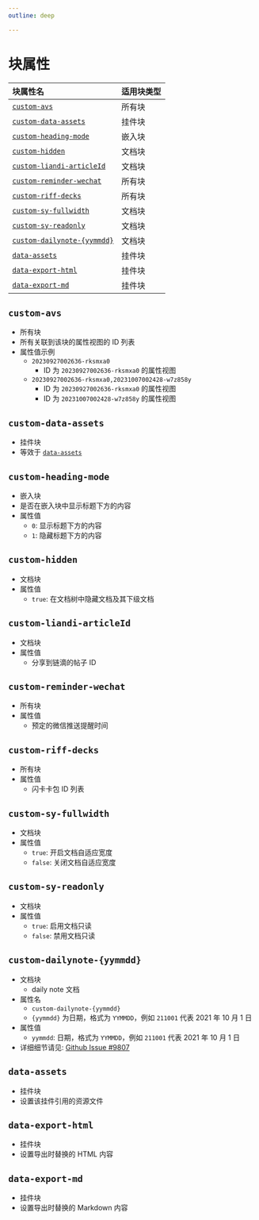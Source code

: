 ```yaml
---
outline: deep

---
```


# 块属性

| 块属性名                                              | 适用块类型 |
| :---------------------------------------------------- | ---------- |
| [`custom-avs`](#custom-avs)                           | 所有块     |
| [`custom-data-assets`](#custom-data-assets)           | 挂件块     |
| [`custom-heading-mode`](#custom-heading-mode)         | 嵌入块     |
| [`custom-hidden`](#custom-hidden)                     | 文档块     |
| [`custom-liandi-articleId`](#custom-liandi-articleId) | 文档块     |
| [`custom-reminder-wechat`](#custom-reminder-wechat)   | 所有块     |
| [`custom-riff-decks`](#custom-riff-decks)             | 所有块     |
| [`custom-sy-fullwidth`](#custom-sy-fullwidth)         | 文档块     |
| [`custom-sy-readonly`](#custom-sy-readonly)           | 文档块     |
| [`custom-dailynote-{yymmdd}`](#custom-dailynote-{yymmdd})           | 文档块     |
| [`data-assets`](#data-assets)                         | 挂件块     |
| [`data-export-html`](#data-export-html)               | 挂件块     |
| [`data-export-md`](#data-export-md)                   | 挂件块     |

## `custom-avs`

- 所有块
- 所有关联到该块的属性视图的 ID 列表
- 属性值示例
  - `20230927002636-rksmxa0`
    - ID 为 `20230927002636-rksmxa0` 的属性视图
  - `20230927002636-rksmxa0,20231007002428-w7z858y`
    - ID 为 `20230927002636-rksmxa0` 的属性视图
    - ID 为 `20231007002428-w7z858y` 的属性视图

## `custom-data-assets`

- 挂件块
- 等效于 [`data-assets`](#data-assets)

## `custom-heading-mode`

- 嵌入块
- 是否在嵌入块中显示标题下方的内容
- 属性值
  - `0`: 显示标题下方的内容
  - `1`: 隐藏标题下方的内容

## `custom-hidden`

- 文档块
- 属性值
  - `true`: 在文档树中隐藏文档及其下级文档

## `custom-liandi-articleId`

- 文档块
- 属性值
  - 分享到链滴的帖子 ID

## `custom-reminder-wechat`

- 所有块
- 属性值
  - 预定的微信推送提醒时间

## `custom-riff-decks`

- 所有块
- 属性值
  - 闪卡卡包 ID 列表

## `custom-sy-fullwidth`

- 文档块
- 属性值
  - `true`: 开启文档自适应宽度
  - `false`: 关闭文档自适应宽度

## `custom-sy-readonly`

- 文档块
- 属性值
  - `true`: 启用文档只读
  - `false`: 禁用文档只读

## `custom-dailynote-{yymmdd}`

- 文档块
  - daily note 文档
- 属性名
  - `custom-dailynote-{yymmdd}`
  - `{yymmdd}` 为日期，格式为 `YYMMDD`，例如 `211001` 代表 2021 年 10 月 1 日
- 属性值
  - `yymmdd`: 日期，格式为 `YYMMDD`，例如 `211001` 代表 2021 年 10 月 1 日
- 详细细节请见: [Github Issue #9807](https://github.com/siyuan-note/siyuan/issues/9807)

## `data-assets`

- 挂件块
- 设置该挂件引用的资源文件

## `data-export-html`

- 挂件块
- 设置导出时替换的 HTML 内容

## `data-export-md`

- 挂件块
- 设置导出时替换的 Markdown 内容
